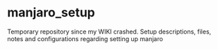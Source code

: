 # manjaro_setup
Temporary repository since my WIKI crashed.
Setup descriptions, files, notes and configurations regarding setting up manjaro
